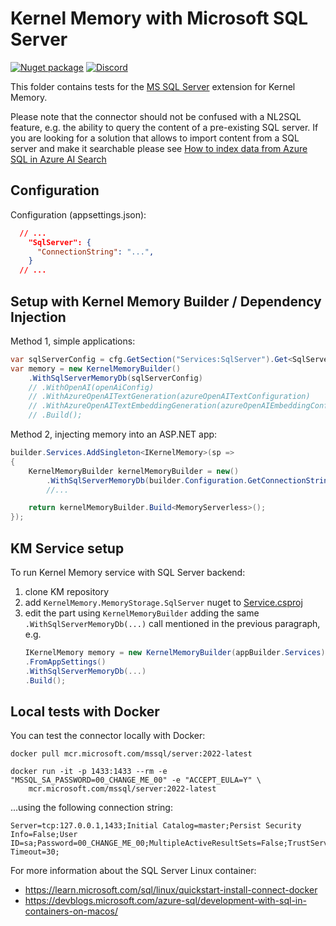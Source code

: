 # Kernel Memory with Microsoft SQL Server

[![Nuget package](https://img.shields.io/nuget/v/Microsoft.KernelMemory.MemoryDb.SQLServer)](https://www.nuget.org/packages/Microsoft.KernelMemory.MemoryDb.SQLServer/)
[![Discord](https://img.shields.io/discord/1063152441819942922?label=Discord&logo=discord&logoColor=white&color=d82679)](https://aka.ms/KMdiscord)

This folder contains tests for the [MS SQL Server](https://www.microsoft.com/sql-server) extension for Kernel Memory.

Please note that the connector should not be confused with a NL2SQL feature, e.g. the ability to query the content
of a pre-existing SQL server. If you are looking for a solution that allows to import content from a SQL server and make
it searchable please see
[How to index data from Azure SQL in Azure AI Search](https://learn.microsoft.com/azure/search/search-howto-connecting-azure-sql-database-to-azure-search-using-indexers)

## Configuration

Configuration (appsettings.json):

```json
  // ...
    "SqlServer": {
      "ConnectionString": "...",
    }
  // ...
```

## Setup with Kernel Memory Builder / Dependency Injection

Method 1, simple applications:

```csharp
var sqlServerConfig = cfg.GetSection("Services:SqlServer").Get<SqlServerConfig>()!;
var memory = new KernelMemoryBuilder()
    .WithSqlServerMemoryDb(sqlServerConfig)
    // .WithOpenAI(openAiConfig)
    // .WithAzureOpenAITextGeneration(azureOpenAITextConfiguration)
    // .WithAzureOpenAITextEmbeddingGeneration(azureOpenAIEmbeddingConfiguration)
    // .Build();
```

Method 2, injecting memory into an ASP.NET app:

```csharp
builder.Services.AddSingleton<IKernelMemory>(sp =>
{
    KernelMemoryBuilder kernelMemoryBuilder = new()
        .WithSqlServerMemoryDb(builder.Configuration.GetConnectionString("DefaultConnection"))
        //... 

    return kernelMemoryBuilder.Build<MemoryServerless>();
});
```

## KM Service setup

To run Kernel Memory service with SQL Server backend:

1. clone KM repository
2. add `KernelMemory.MemoryStorage.SqlServer` nuget to [Service.csproj](https://github.com/microsoft/kernel-memory/blob/main/service/Service/Service.csproj)
3. edit the part using `KernelMemoryBuilder` adding the same `.WithSqlServerMemoryDb(...)` call mentioned in the previous paragraph, e.g.
    ```csharp
   IKernelMemory memory = new KernelMemoryBuilder(appBuilder.Services)
    .FromAppSettings()
    .WithSqlServerMemoryDb(...)
    .Build();
    ```


## Local tests with Docker

You can test the connector locally with Docker:

```shell
docker pull mcr.microsoft.com/mssql/server:2022-latest

docker run -it -p 1433:1433 --rm -e "MSSQL_SA_PASSWORD=00_CHANGE_ME_00" -e "ACCEPT_EULA=Y" \
    mcr.microsoft.com/mssql/server:2022-latest
```

...using the following connection string:
```
Server=tcp:127.0.0.1,1433;Initial Catalog=master;Persist Security Info=False;User ID=sa;Password=00_CHANGE_ME_00;MultipleActiveResultSets=False;TrustServerCertificate=True;Connection Timeout=30;
```

For more information about the SQL Server Linux container:

- https://learn.microsoft.com/sql/linux/quickstart-install-connect-docker
- https://devblogs.microsoft.com/azure-sql/development-with-sql-in-containers-on-macos/
